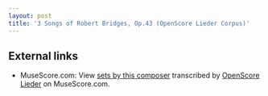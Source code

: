 ```yaml
---
layout: post
title: '3 Songs of Robert Bridges, Op.43 (OpenScore Lieder Corpus)'
---
```


## External links

- MuseScore.com: View [sets by this composer] transcribed by [OpenScore Lieder] on MuseScore.com.

[sets by this composer]: https://musescore.com/openscore-lieder-corpus/sets/5103541
[OpenScore Lieder]: https://musescore.com/openscore-lieder-corpus

